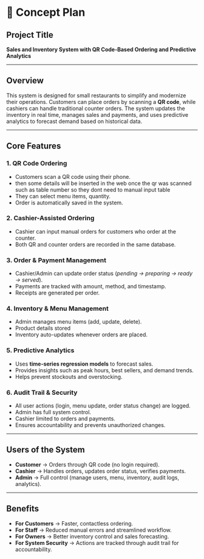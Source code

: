 # 📖 Concept Plan  

## Project Title  
**Sales and Inventory System with QR Code-Based Ordering and Predictive Analytics**  

---

## Overview  
This system is designed for small restaurants to simplify and modernize their operations. Customers can place orders by scanning a **QR code**, while cashiers can handle traditional counter orders. The system updates the inventory in real time, manages sales and payments, and uses predictive analytics to forecast demand based on historical data.  

---

## Core Features  

### 1. QR Code Ordering  
- Customers scan a QR code using their phone.  
- then some details will be inserted in the web once the qr was scanned such as table number so they dont need to manual input table
- They can select menu items, quantity.  
- Order is automatically saved in the system.  

### 2. Cashier-Assisted Ordering  
- Cashier can input manual orders for customers who order at the counter.  
- Both QR and counter orders are recorded in the same database.  

### 3. Order & Payment Management  
- Cashier/Admin can update order status (*pending → preparing → ready → served*).  
- Payments are tracked with amount, method, and timestamp.  
- Receipts are generated per order.  

### 4. Inventory & Menu Management  
- Admin manages menu items (add, update, delete).  
- Product details stored   
- Inventory auto-updates whenever orders are placed.  

### 5. Predictive Analytics  
- Uses **time-series regression models** to forecast sales.  
- Provides insights such as peak hours, best sellers, and demand trends.  
- Helps prevent stockouts and overstocking.  

### 6. Audit Trail & Security  
- All user actions (login, menu update, order status change) are logged.  
- Admin has full system control.  
- Cashier limited to orders and payments.  
- Ensures accountability and prevents unauthorized changes.  

---

## Users of the System  
- **Customer** → Orders through QR code (no login required).  
- **Cashier** → Handles orders, updates order status, verifies payments.  
- **Admin** → Full control (manage users, menu, inventory, audit logs, analytics).  

---

## Benefits  
- **For Customers** → Faster, contactless ordering.  
- **For Staff** → Reduced manual errors and streamlined workflow.  
- **For Owners** → Better inventory control and sales forecasting.  
- **For System Security** → Actions are tracked through audit trail for accountability.  
